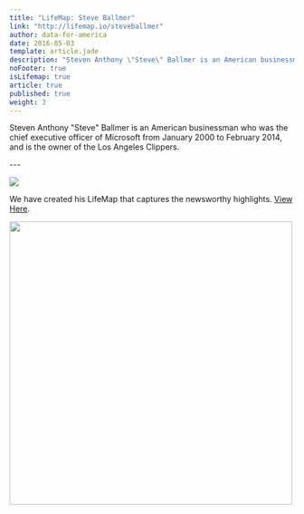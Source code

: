 ```yaml
---
title: "LifeMap: Steve Ballmer"
link: "http://lifemap.io/steveballmer"
author: data-for-america
date: 2016-05-03
template: article.jade
description: "Steven Anthony \"Steve\" Ballmer is an American businessman who was the chief executive officer of Microsoft from January 2000 to February 2014, and is the owner of the Los Angeles Clippers."
noFooter: true
isLifemap: true
article: true
published: true
weight: 3
---
```


<p>
  Steven Anthony "Steve" Ballmer is an American businessman who was the chief executive officer of Microsoft from January 2000 to February 2014, and is the owner of the Los Angeles Clippers.
</p>
---
<p>
<img class="ui medium image" style="margin: 0 auto;" src="http://lifemap.io/img/steveballmer.gif" />
</p>
<p>
   We have created his LifeMap that captures the newsworthy highlights. <a href="http://lifemap.io/steveballmer/" target="_blank">View Here</a>.
</p>
<a href="http://lifemap.io/steveballmer/" target="_blank">
<img class="ui medium image" style="width:500px; margin: 0 auto;" src="/img/lifemap/steveballmer.jpg" />
</a>
